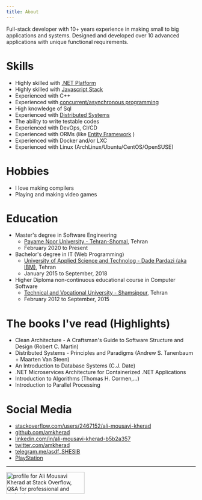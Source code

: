 ```yaml
---
title: About
---
```

Full-stack developer with 10+ years experience in making small to big applications and systems. Designed and developed over 10 advanced applications with unique functional requirements.

# Skills
* Highly skilled with [.NET Platform](/pages/skills/dotnet/dotnet-programmer-details)
* Highly skilled with [Javascript Stack](/pages/skills/js-ts/javascript-programmer-details)
* Experienced with C++ <!--[C++](/tags/c-plus-plus)-->
* Experienced with [concurrent/asynchronous programming](/categories/concurrency)
* High knowledge of Sql <!--[Sql](/tags/sql)-->
* Experienced with [Distributed Systems](/categories/distributed-systems)
* The ability to write testable codes
* Experienced with DevOps, CI/CD
* Experienced with ORMs (like [Entity Framework](/categories/entity-framework)<!--or [TypeORM](/categories/typeorm)--> )
* Experienced with Docker and/or LXC
* Experienced with Linux (ArchLinux/Ubuntu/CentOS/OpenSUSE)

# Hobbies
* I love making compilers
* Playing and making video games

# Education
* Master's degree in Software Engineering
    * [Payame Noor University - Tehran-Shomal](http://teh-shomal.pnu.ac.ir/), Tehran
    * February 2020 to Present
* Bachelor's degree in IT (Web Programming)
    * [University of Applied Science and Technolog - Dade Pardazi (aka IBM)](http://www.dpicollege.ir/), Tehran
    * January 2015 to September, 2018
* Higher Diploma non-continuous educational course in Computer Software
    * [Technical and Vocational University - Shamsipour](https://shamsipour.tvu.ac.ir/), Tehran
    * February 2012 to September, 2015

# The books I've read (Highlights)
* Clean Architecture - A Craftsman's Guide to Software Structure and Design (Robert C. Martin)
* Distributed Systems - Principles and Paradigms (Andrew S. Tanenbaum + Maarten Van Steen)
* An Introduction to Database Systems (C.J. Date)
* .NET Microservices Architecture for Containerized .NET Applications
* Introduction to Algorithms (Thomas H. Cormen,...)
* Introduction to Parallel Processing

# Social Media
* [stackoverflow.com/users/2467152/ali-mousavi-kherad](https://stackoverflow.com/users/2467152/ali-mousavi-kherad?tab=profile)
* [github.com/amkherad](https://github.com/amkherad)
* [linkedin.com/in/ali-mousavi-kherad-b5b2a357](https://www.linkedin.com/in/ali-mousavi-kherad-b5b2a357/)
* [twitter.com/amkherad](https://twitter.com/amkherad)
* [telegram.me/asdf_SHESIB](https://t.me/asdf_SHESIB)
* [PlayStation](https://my.playstation.com/profile/AMKdp)

---

<a href="https://stackoverflow.com/users/2467152/ali-mousavi-kherad">
    <img
        src="https://stackoverflow.com/users/flair/2467152.png?theme=dark"
        width="208"
        height="58"
        alt="profile for Ali Mousavi Kherad at Stack Overflow, Q&amp;A for professional and enthusiast programmers"
        title="profile for Ali Mousavi Kherad at Stack Overflow, Q&amp;A for professional and enthusiast programmers"
        />
</a>